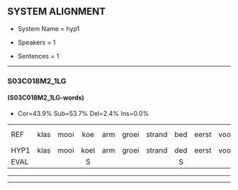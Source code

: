 
## SYSTEM ALIGNMENT

- System Name = hyp1

- Speakers = 1

- Sentences = 1

---

### S03C018M2_1LG

#### (S03C018M2_1LG-words)

- Cor=43.9%	Sub=53.7%	Del=2.4%	Ins=0.0%

|  |  |  |  |  |  |  |  |  |  |  |  |  |  |  |  |  |  |  |  |  |  |  |  |  |  |  |  |  |  |  |  |  |  |  |  |  |  |  |  |  |  |
|:--- |:---:|:---:|:---:|:---:|:---:|:---:|:---:|:---:|:---:|:---:|:---:|:---:|:---:|:---:|:---:|:---:|:---:|:---:|:---:|:---:|:---:|:---:|:---:|:---:|:---:|:---:|:---:|:---:|:---:|:---:|:---:|:---:|:---:|:---:|:---:|:---:|:---:|:---:|:---:|:---:|:---:|
| REF | klas | mooi | koe | arm | groei | strand | bed | eerst | voor | draai | sjaal | herfst | duur*(deur) | straat*(staart) | leeuw | clown | hoek | krant | hout | vriend | gauw | chips | groen | feest | reis | jas | huis | paard | vijf | muts | nieuw | kind | bang | oog | zacht | * | schoen | plas | neus | knoop | plank |
| HYP1 | klas | mooi | koel | arm | groei | strand | ded | eerst | voor | jaar | jal | erust | jer | staart | ne | klont | hoek | krant | hout | vriend | gau | cips | gloon | veist | reis | jas | us | aart | et | nuc | iw | kind | an | oog |  | ishart | schoen | plas | nes | plop | plank |
| EVAL |  |  | S |  |  |  | S |  |  | S | S | S | S | S | S | S |  |  |  |  | S | S | S | S |  |  | S | S | S | S | S |  | S |  | D | S |  |  | S | S |  |
---

---
